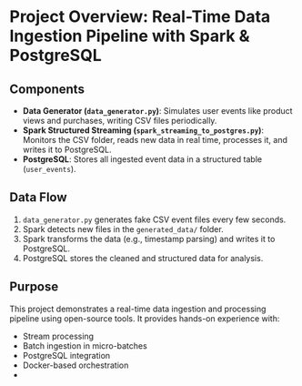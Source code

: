 # Project Overview: Real-Time Data Ingestion Pipeline with Spark & PostgreSQL

## Components

- **Data Generator (`data_generator.py`)**: Simulates user events like product views and purchases, writing CSV files periodically.
- **Spark Structured Streaming (`spark_streaming_to_postgres.py`)**: Monitors the CSV folder, reads new data in real time, processes it, and writes it to PostgreSQL.
- **PostgreSQL**: Stores all ingested event data in a structured table (`user_events`).

## Data Flow

1. `data_generator.py` generates fake CSV event files every few seconds.
2. Spark detects new files in the `generated_data/` folder.
3. Spark transforms the data (e.g., timestamp parsing) and writes it to PostgreSQL.
4. PostgreSQL stores the cleaned and structured data for analysis.

## Purpose

This project demonstrates a real-time data ingestion and processing pipeline using open-source tools. It provides hands-on experience with:
- Stream processing
- Batch ingestion in micro-batches
- PostgreSQL integration
- Docker-based orchestration
- 

